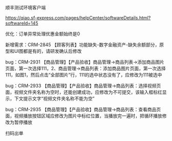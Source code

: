 顺丰测试环境客户端

https://qiao.sf-express.com/pages/helpCenter/softwareDetails.html?softwareId=145









优化：订单异常处理优惠金额始终是0

新增需求：CRM-2845 【顾客列表】功能缺失-数字金融资产-缺失余额部分，原型和UI图都是有的，请研发确认后修改

bug：CRM-2931 【商品管理】【产品验收】商品管理->商品列表->添加商品图片页面，第一次选择111，2、商品管理->商品列表：添加商品图片页面，第一次选择111，如图1，然后点击“全部图片”行，111的选中状态没有了，应修改为111被选中





bug：CRM-2933    【商品管理】【产品验收】商品管理->商品列表：选择视频页面，视频文件夹名称为空时，还能创建成功，应修改为不可提交，该输入框标红显示，下文提示文字“视频文件夹名称不能为空”

bug：CRM-2935    【商品管理】【产品验收】商品管理->商品列表：查看商品页面，视频播放按钮区域应修改为图片中标红位置，当播放完一遍时，把循环播放修改为暂停播放



扫码出单





























